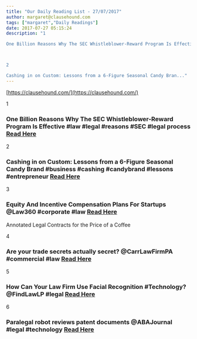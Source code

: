 ```yaml
---
title: "Our Daily Reading List - 27/07/2017"
author: margaret@clausehound.com
tags: ["margaret","Daily Readings"]
date: 2017-07-27 05:15:24
description: "1

One Billion Reasons Why The SEC Whistleblower-Reward Program Is Effective #law #legal #reasons #SEC #legal process Read Here



2

Cashing in on Custom: Lessons from a 6-Figure Seasonal Candy Bran..."
---
```


[https://clausehound.com/](https://clausehound.com/)

1

### One Billion Reasons Why The SEC Whistleblower-Reward Program Is Effective #law #legal #reasons #SEC #legal process [Read Here](https://www.forbes.com/sites/realspin/2017/07/18/one-billion-reasons-why-the-sec-whistleblower-reward-program-is-effective/#4fbca02f3009)

2

### Cashing in on Custom: Lessons from a 6-Figure Seasonal Candy Brand #business #cashing #candybrand #lessons #entrepreneur [Read Here](https://www.shopify.ca/blog/custom-seasonal-business)

3

### Equity And Incentive Compensation Plans For Startups @Law360 #corporate #law [Read Here](https://goo.gl/NsM4Z4)

Annotated Legal Contracts
for the Price of a Coffee

4

### Are your trade secrets actually secret? @CarrLawFirmPA #commercial #law [Read Here](https://goo.gl/yikbJC)

5

### How Can Your Law Firm Use Facial Recognition #Technology? @FindLawLP #legal [Read Here](https://goo.gl/jXfk2B)

6

### Paralegal robot reviews patent documents @ABAJournal #legal #technology  [Read Here](https://goo.gl/vQb9Qk)
